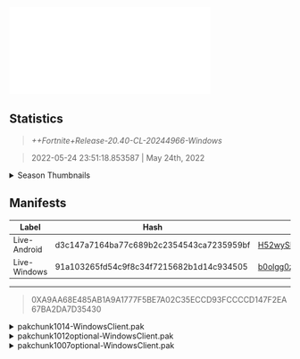 <div style="pointer-events: none">
  <img style="pointer-events: none" src="https://raw.githubusercontent.com/Tectors/Archive/master/source/dependents/gen.20.40.svg" width="360" height="155">
<div>

## Statistics
> *++Fortnite+Release-20.40-CL-20244966-Windows*

> 2022-05-24 23:51:18.853587 | May 24th, 2022

<details>
  <summary>Season Thumbnails</summary>

  > Seasonal thumbnails are a season's normal ltms and their photos.

  | Name | ID |
  | - | - |
  | [Zero Build - Duos](https://raw.githubusercontent.com/Tectors/Archive/master/source/dependents/monthly-rotaton/playlist_nobuildbr_duo_20_40.png) | Playlist_NoBuildBR_Duo |
  | [Solo](https://raw.githubusercontent.com/Tectors/Archive/master/source/dependents/monthly-rotaton/playlist_defaultsolo_20_40.png) | Playlist_DefaultSolo |
  | [Zero Build - Trios](https://raw.githubusercontent.com/Tectors/Archive/master/source/dependents/monthly-rotaton/playlist_nobuildbr_trio_20_40.png) | Playlist_NoBuildBR_Trio |
  | [Zero Build - Solo](https://raw.githubusercontent.com/Tectors/Archive/master/source/dependents/monthly-rotaton/playlist_nobuildbr_solo_20_40.png) | Playlist_NoBuildBR_Solo |
</details>

## Manifests
| Label | Hash | Route |
| - | - | - |
| Live-Android | d3c147a7164ba77c689b2c2354543ca7235959bf | [H52wySE2fj_VVubdtkS2_b3_n1801g](https://github.com/Tectors/Archive/blob/master/manifests/H52wySE2fj_VVubdtkS2_b3_n1801g.manifest) |
| Live-Windows | 91a103265fd54c9f8c34f7215682b1d14c934505 | [b0olgg0z0UhYUqjbukqGxSxCfxHNWQ](https://github.com/Tectors/Archive/blob/master/manifests/b0olgg0z0UhYUqjbukqGxSxCfxHNWQ.manifest) |

---

> 0XA9AA68E485AB1A9A1777F5BE7A02C35ECCD93FCCCCD147F2EA67BA2DA7D35430

<details>
  <summary>pakchunk1014-WindowsClient.pak</summary>

  > FortniteGame/Content/Paks/pakchunk1014-WindowsClient.pak

  > 0xD11BF74ADB070BD3AF0BA50347E2FE08B833EB713EA8699EFB3C3AB1E6DDDAE7

  <img src="https://raw.githubusercontent.com/Tectors/Archive/master/source/dependents/referred/EID_Swish.svg" width="100"> 
</details>

<details>
  <summary>pakchunk1012optional-WindowsClient.pak</summary>

  > FortniteGame/Content/Paks/pakchunk1012optional-WindowsClient.pak

  > 0x629EDDB0E60EEFBF06EEE4593588466A0D9D893EF4BE1BB68405AF933BED1E38

  <img src="https://raw.githubusercontent.com/Tectors/Archive/master/source/dependents/referred/Pickaxe_ID_796_IndigoMale.svg" width="100"> <img src="https://raw.githubusercontent.com/Tectors/Archive/master/source/dependents/referred/EID_Indigo.svg" width="100"> <img src="https://raw.githubusercontent.com/Tectors/Archive/master/source/dependents/referred/CID_A_397_Athena_Commando_M_Indigo.svg" width="100"> <img src="https://raw.githubusercontent.com/Tectors/Archive/master/source/dependents/referred/BID_A_002_IndigoMale.svg" width="100"> 
</details>

<details>
  <summary>pakchunk1007optional-WindowsClient.pak</summary>

  > FortniteGame/Content/Paks/pakchunk1007optional-WindowsClient.pak

  > 0x6287D9696F82465D23855864A7DCF60905A14CFC328D0E9D6C7B484A42C37D55

  <img src="https://raw.githubusercontent.com/Tectors/Archive/master/source/dependents/referred/Wrap_476_Alfredo.svg" width="100"> <img src="https://raw.githubusercontent.com/Tectors/Archive/master/source/dependents/referred/SPID_406_Alfredo_Quest.svg" width="100"> <img src="https://raw.githubusercontent.com/Tectors/Archive/master/source/dependents/referred/Pickaxe_ID_801_AlfredoMale.svg" width="100"> <img src="https://raw.githubusercontent.com/Tectors/Archive/master/source/dependents/referred/Glider_ID_367_AlfredoMale.svg" width="100"> <img src="https://raw.githubusercontent.com/Tectors/Archive/master/source/dependents/referred/Emoji_S20_Alfredo_Tournament.svg" width="100"> <img src="https://raw.githubusercontent.com/Tectors/Archive/master/source/dependents/referred/EID_Alfredo.svg" width="100"> <img src="https://raw.githubusercontent.com/Tectors/Archive/master/source/dependents/referred/CID_A_415_Athena_Commando_M_Alfredo.svg" width="100"> <img src="https://raw.githubusercontent.com/Tectors/Archive/master/source/dependents/referred/BID_A_012_AlfredoMale.svg" width="100"> 
</details>

